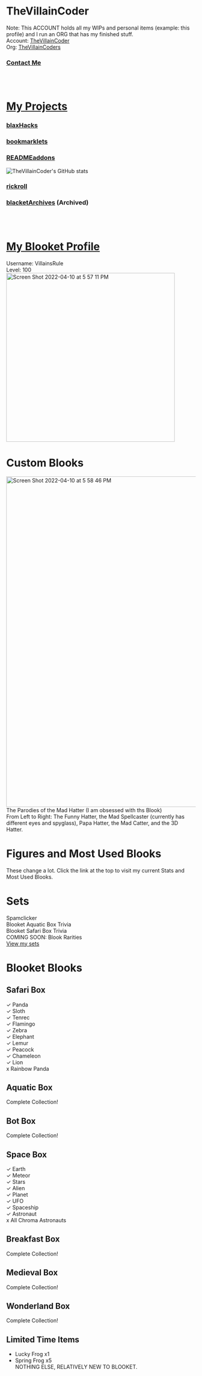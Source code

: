 # TheVillainCoder
Note: This ACCOUNT holds all my WIPs and personal items (example: this profile) and I run an ORG that has my finished stuff.<br>
Account: [TheVillainCoder](https://github.com/TheVillainCoder)<br>
Org: [TheVillainCoders](https://github.com/orgs/TheVillainCoders)
### [Contact Me](https://github.com/orgs/TheVillainCoders/discussions)<br>
<br>
<br>

# [My Projects](https://github.com/orgs/TheVillainCoders/repositories)
### [blaxHacks](https://github.com/TheVillainCoders/blaxHacks)
### [bookmarklets](https://github.com/TheVillainCoders/bookmarklets)
### [READMEaddons](https://github.com/TheVillainCoders/READMEaddons)
![TheVillainCoder's GitHub stats](https://github-readme-stats.vercel.app/api?username=TheVillainCoder&show_icons=true&theme=dark)
### [rickroll](https://thevillaincoders.github.io/rickroll/)
### [blacketArchives](https://github.com/TheVillainCoders/blacketArchives) (Archived)
<br>
<br>

# [My Blooket Profile](https://dashboard.blooket.com/stats?name=VillainsRule)
Username: VillainsRule<br>
Level: 100<br>
<img width="448" alt="Screen Shot 2022-04-10 at 5 57 11 PM" src="https://user-images.githubusercontent.com/101288516/162641587-dcb45510-b811-4191-a6cd-bbb38e67ca44.png">
# Custom Blooks
<img width="877" alt="Screen Shot 2022-04-10 at 5 58 46 PM" src="https://user-images.githubusercontent.com/101288516/162641667-52e14979-8052-4f11-b1e1-cb8e833ac299.png"><br>
The Parodies of the Mad Hatter (I am obsessed with ths Blook)<br>
From Left to Right: The Funny Hatter, the Mad Spellcaster (currently has different eyes and spyglass), Papa Hatter, the Mad Catter, and the 3D Hatter.
# Figures and Most Used Blooks
These change a lot. Click the link at the top to visit my current Stats and Most Used Blooks.
# Sets
Spamclicker<br>
Blooket Aquatic Box Trivia<br>
Blooket Safari Box Trivia<br>
COMING SOON: Blook Rarities<br>
[View my sets](https://dashboard.blooket.com/discover?s=VillainsRule)
# Blooket Blooks
## Safari Box
✓ Panda<br>
✓ Sloth<br>
✓ Tenrec<br>
✓ Flamingo<br>
✓ Zebra<br>
✓ Elephant<br>
✓ Lemur<br>
✓ Peacock<br>
✓ Chameleon<br>
✓ Lion<br>
x Rainbow Panda
## Aquatic Box
Complete Collection!
## Bot Box
Complete Collection!
## Space Box
✓ Earth<br>
✓ Meteor<br>
✓ Stars<br>
✓ Alien<br>
✓ Planet<br>
✓ UFO<br>
✓ Spaceship<br>
✓ Astronaut<br>
x All Chroma Astronauts
## Breakfast Box
Complete Collection!
## Medieval Box
Complete Collection!
## Wonderland Box
Complete Collection!
## Limited Time Items
- Lucky Frog x1
- Spring Frog x5<br>
NOTHING ELSE, RELATIVELY NEW TO BLOOKET.
